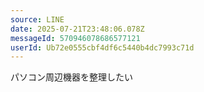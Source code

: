 ```yaml
---
source: LINE
date: 2025-07-21T23:48:06.078Z
messageId: 570946078686577121
userId: Ub72e0555cbf4df6c5440b4dc7993c71d
---
```


パソコン周辺機器を整理したい